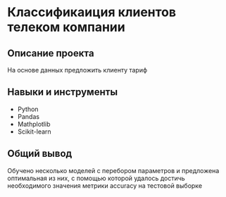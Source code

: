 # Классификаиция клиентов телеком компании

## Описание проекта
На основе данных предложить клиенту тариф

## Навыки и инструменты
- Python
- Pandas
- Mathplotlib
- Scikit-learn
## Общий вывод
Обучено несколько моделей с перебором параметров и предложена оптимальная из них, с помощью которой удалось достичь необходимого значения метрики accuracy на тестовой выборке